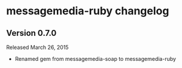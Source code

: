 messagemedia-ruby changelog
===========================

Version 0.7.0
-------------

Released March 26, 2015

- Renamed gem from messagemedia-soap to messagemedia-ruby
